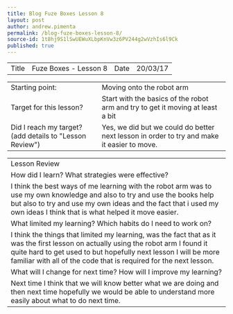 ```yaml
---
title: Blog Fuze Boxes Lesson 8
layout: post
author: andrew.pimenta
permalink: /blog-fuze-boxes-lesson-8/
source-id: 1t8hj9S1lSwUEWuXLbpKnVw3z6PV244g2wVzhIs6l9Ck
published: true
---
```

<table>
  <tr>
    <td>Title</td>
    <td>Fuze Boxes - Lesson 8</td>
    <td>Date</td>
    <td>20/03/17</td>
  </tr>
</table>


<table>
  <tr>
    <td>Starting point:</td>
    <td>Moving onto the robot arm</td>
  </tr>
  <tr>
    <td>Target for this lesson?</td>
    <td>Start with the basics of the robot arm and try to get it moving at least a bit</td>
  </tr>
  <tr>
    <td>Did I reach my target? 
(add details to "Lesson Review")</td>
    <td>Yes, we did but we could do better next lesson in order to try and make it easier to move.</td>
  </tr>
</table>


<table>
  <tr>
    <td>Lesson Review</td>
  </tr>
  <tr>
    <td>How did I learn? What strategies were effective? </td>
  </tr>
  <tr>
    <td>I think the best ways of me learning with the robot arm was to use my own knowledge and also to try and use the books help but also to try and use my own ideas and the fact that i used my own ideas I think that is what helped it move easier.</td>
  </tr>
  <tr>
    <td>What limited my learning? Which habits do I need to work on? </td>
  </tr>
  <tr>
    <td>I think the things that limited my learning, was the fact that as it was the first lesson on actually using the robot arm I found it quite hard to get used to but hopefully next lesson I will be more familiar with all of the code that is required for the next lesson.</td>
  </tr>
  <tr>
    <td>What will I change for next time? How will I improve my learning?</td>
  </tr>
  <tr>
    <td>Next time I think that we will know better what we are doing and then next time hopefully we would be able to understand more easily about what to do next time.</td>
  </tr>
</table>


